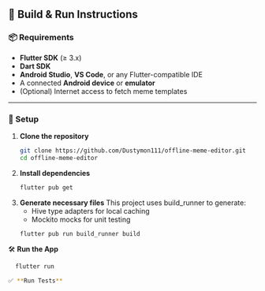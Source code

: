 ## 🚀 Build & Run Instructions

### 📦 Requirements

- **Flutter SDK** (≥ 3.x)
- **Dart SDK**
- **Android Studio**, **VS Code**, or any Flutter-compatible IDE
- A connected **Android device** or **emulator**
- (Optional) Internet access to fetch meme templates

---

### 🔧 Setup

1. **Clone the repository**
   ```bash
   git clone https://github.com/Dustymon111/offline-meme-editor.git
   cd offline-meme-editor
2. **Install dependencies**
   ```bash
   flutter pub get
3. **Generate necessary files**
    This project uses build_runner to generate:
    - Hive type adapters for local caching
    - Mockito mocks for unit testing
   ```bash
   flutter pub run build_runner build
   
🛠️ **Run the App**
  ```bash
    flutter run

✅ **Run Tests**
